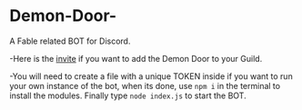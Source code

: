 # Demon-Door-
A Fable related BOT for Discord.

-Here is the [invite](https://discord.com/oauth2/authorize?client_id=742744187480440904&scope=bot&permissions=0) if you want to add the Demon Door to your Guild.

-You will need to create a file with a unique TOKEN inside if you want to run your own instance of the bot, when its done, use `npm i` in the terminal to install the modules. Finally type `node index.js` to start the BOT.

